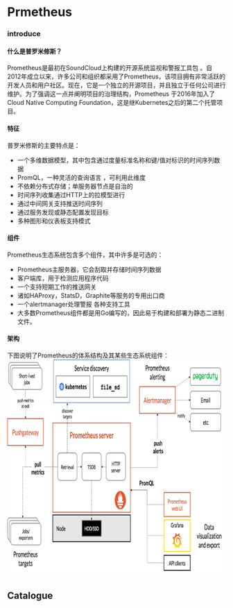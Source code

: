 # Prmetheus
### introduce
#### 什么是普罗米修斯？
Prometheus是最初在SoundCloud上构建的开源系统监视和警报工具包 。自2012年成立以来，许多公司和组织都采用了Prometheus，该项目拥有非常活跃的开发人员和用户社区。现在，它是一个独立的开源项目，并且独立于任何公司进行维护。为了强调这一点并阐明项目的治理结构，Prometheus 于2016年加入了 Cloud Native Computing Foundation，这是继Kubernetes之后的第二个托管项目。

#### 特征
普罗米修斯的主要特点是：
* 一个多维数据模型，其中包含通过度量标准名称和键/值对标识的时间序列数据
* PromQL，一种灵活的查询语言 ，可利用此维度
* 不依赖分布式存储；单服务器节点是自治的
* 时间序列收集通过HTTP上的拉模型进行
* 通过中间网关支持推送时间序列
* 通过服务发现或静态配置发现目标
* 多种图形和仪表板支持模式
#### 组件
Prometheus生态系统包含多个组件，其中许多是可选的：
* Prometheus主服务器，它会刮取并存储时间序列数据
* 客户端库，用于检测应用程序代码
* 一个支持短期工作的推送网关
* 诸如HAProxy，StatsD，Graphite等服务的专用出口商
* 一个alertmanager处理警报
各种支持工具
* 大多数Prometheus组件都是用Go编写的，因此易于构建和部署为静态二进制文件。

#### 架构
下图说明了Prometheus的体系结构及其某些生态系统组件：
<img alt="架构图" src="../../images/prometheus/architecture.png" width = "800" height = "500" />

## Catalogue







